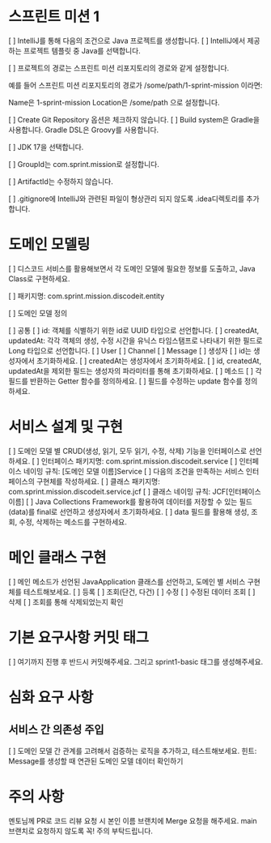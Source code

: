 # 스프린트 미션 1
[ ] IntelliJ를 통해 다음의 조건으로 Java 프로젝트를 생성합니다.
[ ]  IntelliJ에서 제공하는 프로젝트 템플릿 중 Java를 선택합니다.

[ ]  프로젝트의 경로는 스프린트 미션 리포지토리의 경로와 같게 설정합니다.

예를 들어 스프린트 미션 리포지토리의 경로가 /some/path/1-sprint-mission 이라면:

Name은 1-sprint-mission
Location은 /some/path
으로 설정합니다.

[ ]  Create Git Repository 옵션은 체크하지 않습니다.
[ ]  Build system은 Gradle을 사용합니다. Gradle DSL은 Groovy를 사용합니다.

[ ]  JDK 17을 선택합니다.

[ ]  GroupId는 com.sprint.mission로 설정합니다.

[ ]  ArtifactId는 수정하지 않습니다.

[ ]  .gitignore에 IntelliJ와 관련된 파일이 형상관리 되지 않도록 .idea디렉토리를 추가합니다.

# 도메인 모델링
[ ] 디스코드 서비스를 활용해보면서 각 도메인 모델에 필요한 정보를 도출하고, Java Class로 구현하세요.

[ ] 패키지명: com.sprint.mission.discodeit.entity

[ ] 도메인 모델 정의

[ ] 공통
[ ] id: 객체를 식별하기 위한 id로 UUID 타입으로 선언합니다.
[ ] createdAt, updatedAt: 각각 객체의 생성, 수정 시간을 유닉스 타임스탬프로 나타내기 위한 필드로 Long 타입으로 선언합니다.
[ ] User
[ ] Channel
[ ] Message
[ ] 생성자
[ ] id는 생성자에서 초기화하세요.
[ ] createdAt는 생성자에서 초기화하세요.
[ ] id, createdAt, updatedAt을 제외한 필드는 생성자의 파라미터를 통해 초기화하세요.
[ ] 메소드
[ ] 각 필드를 반환하는 Getter 함수를 정의하세요.
[ ] 필드를 수정하는 update 함수를 정의하세요.
# 서비스 설계 및 구현
[ ] 도메인 모델 별 CRUD(생성, 읽기, 모두 읽기, 수정, 삭제) 기능을 인터페이스로 선언하세요.
[ ] 인터페이스 패키지명: com.sprint.mission.discodeit.service
[ ] 인터페이스 네이밍 규칙: [도메인 모델 이름]Service
[ ] 다음의 조건을 만족하는 서비스 인터페이스의 구현체를 작성하세요.
[ ] 클래스 패키지명: com.sprint.mission.discodeit.service.jcf
[ ] 클래스 네이밍 규칙: JCF[인터페이스 이름]
[ ] Java Collections Framework를 활용하여 데이터를 저장할 수 있는 필드(data)를 final로 선언하고 생성자에서 초기화하세요.
[ ] data 필드를 활용해 생성, 조회, 수정, 삭제하는 메소드를 구현하세요.
# 메인 클래스 구현
[ ] 메인 메소드가 선언된 JavaApplication 클래스를 선언하고, 도메인 별 서비스 구현체를 테스트해보세요.
[ ] 등록
[ ] 조회(단건, 다건)
[ ] 수정
[ ] 수정된 데이터 조회
[ ] 삭제
[ ] 조회를 통해 삭제되었는지 확인
# 기본 요구사항 커밋 태그
[ ] 여기까지 진행 후 반드시 커밋해주세요. 그리고 sprint1-basic 태그를 생성해주세요.
# 심화 요구 사항
## 서비스 간 의존성 주입
[ ] 도메인 모델 간 관계를 고려해서 검증하는 로직을 추가하고, 테스트해보세요.
힌트: Message를 생성할 때 연관된 도메인 모델 데이터 확인하기
# 주의 사항
멘토님께 PR로 코드 리뷰 요청 시 본인 이름 브랜치에 Merge 요청을 해주세요. 
main 브랜치로 요청하지 않도록 꼭! 주의 부탁드립니다.